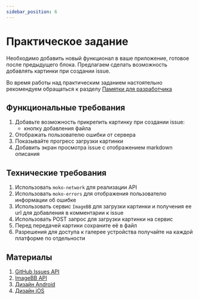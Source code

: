 ```yaml
---
sidebar_position: 6
---
```


# Практическое задание
Необходимо добавить новый функционал в ваше приложение, готовое после предыдущего блока.
Предлагаем сделать возможность добавлять картинки при создании issue.

Во время работы над практическим заданием настоятельно рекомендуем обращаться к разделу [Памятки для разработчика](../../university/memos/best-practices)

## Функциональные требования
1. Добавьте возможность прикрепить картинку при создании issue:
    - кнопку добавления файла
1. Отображать пользователю ошибки от сервера
1. Показывайте прогресс загрузки картинки
1. Добавить экран просмотра issue с отображением markdown описания

## Технические требования
1. Использовать `moko-network` для реализации API
2. Использовать `moko-errors` для отображения пользователю информации об ошибке
3. Использовать сервис `ImageBB` для загрузки картинки и получения ее url для добавления в комментарии к issue
4. Использовать POST запрос для загрузки картинки на сервис
5. Перед передачей картики сохраните её в файл
6. Разрешения для доступа к галерее устройства получайте на каждой платформе по отдельности

## Материалы
1. [GitHub Issues API](https://docs.github.com/en/rest/issues/issues#about-the-issues-api)
2. [ImageBB API](https://api.imgbb.com/)
3. [Дизайн Android](https://www.figma.com/file/Mh3ga5XAzyJNCY87NBp01G/Git_test-Android?node-id=5364%3A4308)
4. [Дизайн iOS](https://www.figma.com/file/XmpoCqkdWTGb2NGdR2bgiQ/Git_test-iOS?node-id=1816%3A1750)